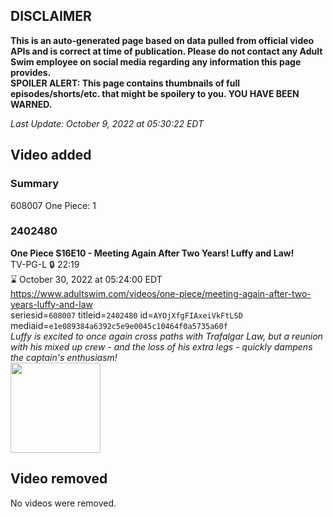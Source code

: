 ## DISCLAIMER
**This is an auto-generated page based on data pulled from official video APIs and is correct at time of publication. Please do not contact any Adult Swim employee on social media regarding any information this page provides.**  
**SPOILER ALERT: This page contains thumbnails of full episodes/shorts/etc. that might be spoilery to you. YOU HAVE BEEN WARNED.**  

_Last Update: October 9, 2022 at 05:30:22 EDT_
## Video added
### Summary
608007 One Piece: 1  
### 2402480
**One Piece S16E10 - Meeting Again After Two Years! Luffy and Law!**  
TV-PG-L 🔒 22:19  
⌛ October 30, 2022 at 05:24:00 EDT  
https://www.adultswim.com/videos/one-piece/meeting-again-after-two-years-luffy-and-law  
seriesid=`608007` titleid=`2402480` id=`AYOjXfgFIAxeiVkFtLSD` mediaid=`e1e089384a6392c5e9e0045c10464f0a5735a60f`  
_Luffy is excited to once again cross paths with Trafalgar Law, but a reunion with his mixed up crew - and the loss of his extra legs - quickly dampens the captain's enthusiasm!_  
<a href="https://media.cdn.adultswim.com/uploads/20221004/thumbnails/2_221041019378-OnePiece_588_MeetingAgainAfterTwoYearsLuffyAndLaw.png"><img src="https://media.cdn.adultswim.com/uploads/20221004/thumbnails/2_221041019378-OnePiece_588_MeetingAgainAfterTwoYearsLuffyAndLaw.png" height="144px" /></a>
## Video removed
No videos were removed.  
